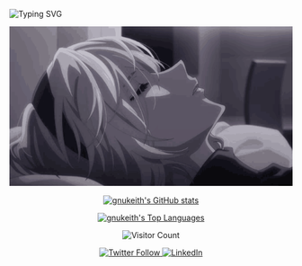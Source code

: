 ![Typing SVG](http://readme-typing-svg.herokuapp.com/?font=JetBrains+Mono&pause=1000&color=FFFFFF&random=false&width=435&lines=Haiiiii+I'm+gnukeith.)

<p align="center">
  <img src="img/2b.gif" alt="2B">
</p>

<!-- GitHub stats -->
<p align="center">
  <a href="https://github.com/gnukeith">
    <img src="https://github-readme-stats.vercel.app/api?username=gnukeith&show_icons=true&theme=graywhite&bg_color=000000&text_color=ffffff&icon_color=ffffff&title_color=ffffff&border_color=ffffff" alt="gnukeith's GitHub stats">
  </a>
</p>

<!-- Top languages -->
<p align="center">
  <a href="https://github.com/gnukeith">
    <img src="https://github-readme-stats.vercel.app/api/top-langs/?username=gnukeith&layout=compact&theme=graywhite&bg_color=000000&text_color=ffffff&title_color=ffffff&border_color=ffffff" alt="gnukeith's Top Languages">
  </a>
</p>

<!-- Visitor count -->
<p align="center">
  <img src="https://visitcount.itsvg.in/api?id=gnukeith&label=Profile%20Views&color=0&icon=0&pretty=true" alt="Visitor Count">
</p>

<!-- Social badges -->
<p align="center">
  <a href="https://twitter.com/YOUR_HANDLE">
    <img src="https://img.shields.io/twitter/follow/YOUR_HANDLE?style=social&labelColor=000000&color=ffffff" alt="Twitter Follow">
  </a>
  <a href="https://linkedin.com/in/YOUR_HANDLE">
    <img src="https://img.shields.io/badge/-LinkedIn-000000?style=flat-square&logo=Linkedin&logoColor=white" alt="LinkedIn">
  </a>
</p>